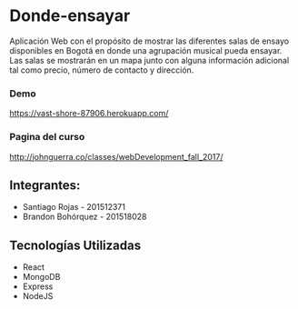 # Donde-ensayar
Aplicación Web con el propósito de mostrar las diferentes salas de ensayo disponibles en Bogotá en donde una agrupación musical pueda ensayar. Las salas se mostrarán en un mapa junto con alguna información adicional tal como precio, número de contacto y dirección.

### Demo
https://vast-shore-87906.herokuapp.com/

### Pagina del curso
http://johnguerra.co/classes/webDevelopment_fall_2017/

## Integrantes: 
* Santiago Rojas - 201512371
* Brandon Bohórquez - 201518028

## Tecnologías Utilizadas
* React
* MongoDB
* Express
* NodeJS

